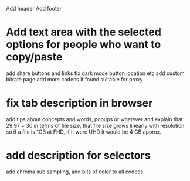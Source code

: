 Add header
Add footer
# Add text area with the selected options for people who want to copy/paste
add share buttons and links
fix dark mode button location etc
add custom bitrate page
add more codecs if found suitable for proxy
# fix tab description in browser 
add tips about concepts and words, popups or whatever and
explain that 29.97 = 30 in terms of file size, that file size grows linearly with resolution so if a file is 1GB at FHD, if it were UHD it would be 4 GB approx.
# add description for selectors
add chroma sub sampling, and bits of color to all codecs.
